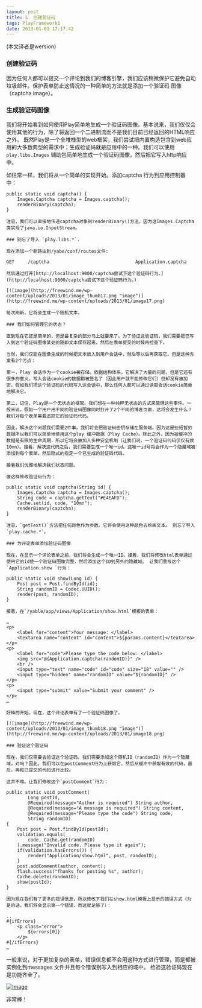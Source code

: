 ```yaml
---
layout: post
title: 5. 创建验证码
tags: PlayFramework1
date: 2013-01-01 17:17:42
---
```


(本文译者是wersion)

### 创建验证码

因为任何人都可以提交一个评论到我们的博客引擎，我们应该稍微保护它避免自动垃圾邮件。保护表单防止这情况的一种简单的方法就是添加一个验证码 图像（captcha image）。

### 生成验证码图像

我们将开始看到如何使用Play简单地生成一个验证码图像。基本说来，我们仅仅会使用其他的行为，除了将返回一个二进制流而不是我们目前已经返回的HTML响应之外。 既然Play是一个全堆栈型的web框架，我们尝试把内置构造包含到web应用的大多数典型的需求中；生成验证码就是应用中的一种。我们可以使用`play.libs.Images` 辅助包简单地生成一个验证码图像，然后把它写入http响应中。

如往常一样，我们将从一个简单的实现开始。添加captcha 行为到应用控制器中：

    public static void captcha() {
        Images.Captcha captcha = Images.captcha();
        renderBinary(captcha);
    }

    注意，我们可以直接地传递captcha对象到renderBinary()方法，因为这Images.Captcha类实现了java.io.InputStream。

    ### 别忘了导入 `play.libs.*`.

    现在添加一个新路由到/yabe/conf/routes文件:

    GET     /captcha                                Application.captcha

    然后通过打开[http://localhost:9000/captcha尝试下这个验证码行为。](http://localhost:9000/captcha尝试下这个验证码行为。)

    [![image](http://freewind.me/wp-content/uploads/2013/01/image_thumb17.png "image")](http://freewind.me/wp-content/uploads/2013/01/image17.png)

    每次刷新，它将会生成一个随机文本。

    ### 我们如何管理它的状态？

    直到现在它还是简单的，但是最复杂的部分马上就要来了。为了验证这验证码，我们需要把已写入到这个验证码图像某处的随即文本保存起来，然后在表单提交的时候再检查下。

    当然，我们仅能在图像生成的时候把文本放入到用户会话中，然后等以后再获取它。但是这种方案有2个污点：

    第一，Play 会话作为一个cookie被存储。依据结构体系，它解决了大量的问题，但是它还有很多的意义。写入会话cookie的数据都被签名了（因此用户就不能修改它们）但却没有被加密。假如我们把这个验证码的代码写入这会话中，那么任何人都可以通过读取会话cookie简单地解决它。

    第二，记住，Play是一个无状态的框架。我们想在一种纯粹无状态的方式来管理这些事件。一般来说，假如一个用户用不同的验证码图像同时打开了2个不同的博客页面，这将会发生什么？我们对每个表单需要追踪它的验证码代码。

    因此，解决这个问题我们需要2件事。我们将会把验证码密钥存储在服务端。因为这是些短暂的数据所以我们可以简单地使用这个play 缓冲数据（Play Cache）。除此之外，因为被缓冲的数据是有限的生命周期，所以它将会被加入多种安全机制（让我们说，一个验证码代码仅仅有效10mn）。接着，解决这代码之后，我们需要生成一个唯一id。这唯一id号将会作为一个隐藏域被添加到每个表单，然后隐式的指定一个已生成的验证码代码。

    接着我们优雅地解决我们状态问题。

    像这样修改验证码行为：

    public static void captcha(String id) {
        Images.Captcha captcha = Images.captcha();
        String code = captcha.getText("#E4EAFD");
        Cache.set(id, code, "10mn");
        renderBinary(captcha);
    }

    注意，`getText()`方法把任何颜色作为参数。它将会使用这种颜色去绘画文本。 别忘了导入`play.cache.*`。

    ### 为评论表单添加验证码图像

    现在，在显示一个评论表单之前，我们将会生成一个唯一ID。接着，我们将修改html表单通过使用它的id使一个验证码图像完整，然后添加这个ID到另外的隐藏域。 让我们重写这个 `Application.show `行为：

    public static void show(Long id) {
        Post post = Post.findById(id);
        String randomID = Codec.UUID();
        render(post, randomID);
    }

    接着，在`/yable/app/views/Application/show.html`模板的表单：

    …
    <p>
        <label for="content">Your message: </label>
        <textarea name="content" id="content">${params.content}</textarea>
    </p>
    <p>
        <label for="code">Please type the code below: </label>
        <img src="@{Application.captcha(randomID)}" />
        <br />
        <input type="text" name="code" id="code" size="18" value="" />
        <input type="hidden" name="randomID" value="${randomID}" />
    </p>
    <p>
        <input type="submit" value="Submit your comment" />
    </p>
    …

    好棒的开始。现在，这个评论表单有了一个验证码图像了。 

    [![image](http://freewind.me/wp-content/uploads/2013/01/image_thumb18.png "image")](http://freewind.me/wp-content/uploads/2013/01/image18.png)

    ### 验证这个验证码

    现在，我们仅需要去验证这个验证码。我们需要添加这个随机ID（randomID）作为一个隐藏域，对吗？因此，我们可以在postComment行为上获取它，然后从缓冲中获取有效的代码，最后，再和已提交的代码进行比较。

    这并不难。让我们修改这个`postComment`行为：

    public static void postComment(
            Long postId, 
            @Required(message="Author is required") String author, 
            @Required(message="A message is required") String content, 
            @Required(message="Please type the code") String code, 
            String randomID) 
    {
        Post post = Post.findById(postId);
        validation.equals(
            code, Cache.get(randomID)
        ).message("Invalid code. Please type it again");
        if(validation.hasErrors()) {
            render("Application/show.html", post, randomID);
        }
        post.addComment(author, content);
        flash.success("Thanks for posting %s", author);
        Cache.delete(randomID);
        show(postId);
    }

    因为现在我们有了更多的错误信息，所以修改下我们在show.html模板上显示的错误方式（为是的话，我们将会显示第一个错误，而这就足够了）：

    .. 
    #{ifErrors}
        <p class="error">
            ${errors[0]}
        </p>
    #{/ifErrors}
    …

一般来说，对于更加复杂的表单，错误信息都不会用这种方式进行管理，而是都被实例化到messages 文件并且每个错误别写入到相应的域中。 检验这验证码现在是功能齐全了。 

[![image](http://freewind.me/wp-content/uploads/2013/01/image_thumb19.png "image")](http://freewind.me/wp-content/uploads/2013/01/image19.png)

非常棒！
